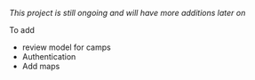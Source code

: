 *This project is still ongoing and will have more additions later on* 


To add
- review model for camps
- Authentication
- Add maps
